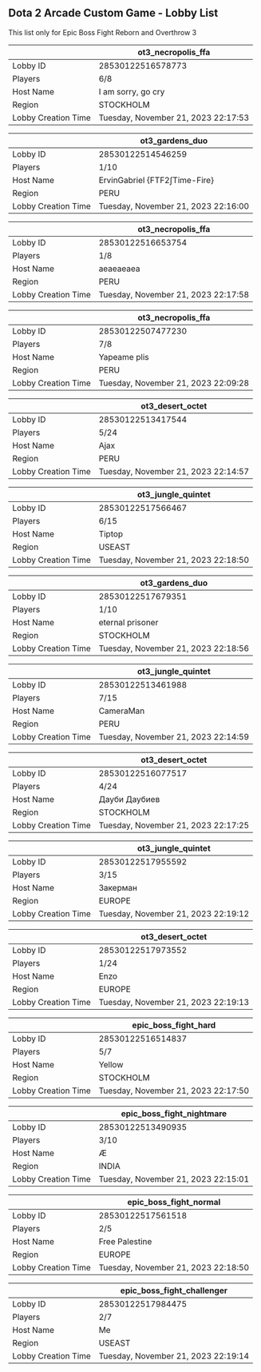 ## Dota 2 Arcade Custom Game - Lobby List

This list only for Epic Boss Fight Reborn and Overthrow 3

|  | ot3_necropolis_ffa |
| ------ | ------ |
| Lobby ID | 28530122516578773 |
| Players | 6/8 |
| Host Name | I am sorry, go cry |
| Region | STOCKHOLM |
| Lobby Creation Time | Tuesday, November 21, 2023 22:17:53 |


|  | ot3_gardens_duo |
| ------ | ------ |
| Lobby ID | 28530122514546259 |
| Players | 1/10 |
| Host Name | ErvinGabriel {FTF2∫Time-Fire} |
| Region | PERU |
| Lobby Creation Time | Tuesday, November 21, 2023 22:16:00 |


|  | ot3_necropolis_ffa |
| ------ | ------ |
| Lobby ID | 28530122516653754 |
| Players | 1/8 |
| Host Name | aeaeaeaea |
| Region | PERU |
| Lobby Creation Time | Tuesday, November 21, 2023 22:17:58 |


|  | ot3_necropolis_ffa |
| ------ | ------ |
| Lobby ID | 28530122507477230 |
| Players | 7/8 |
| Host Name | Yapeame plis |
| Region | PERU |
| Lobby Creation Time | Tuesday, November 21, 2023 22:09:28 |


|  | ot3_desert_octet |
| ------ | ------ |
| Lobby ID | 28530122513417544 |
| Players | 5/24 |
| Host Name | Ajax |
| Region | PERU |
| Lobby Creation Time | Tuesday, November 21, 2023 22:14:57 |


|  | ot3_jungle_quintet |
| ------ | ------ |
| Lobby ID | 28530122517566467 |
| Players | 6/15 |
| Host Name | Tiptop |
| Region | USEAST |
| Lobby Creation Time | Tuesday, November 21, 2023 22:18:50 |


|  | ot3_gardens_duo |
| ------ | ------ |
| Lobby ID | 28530122517679351 |
| Players | 1/10 |
| Host Name | eternal prisoner |
| Region | STOCKHOLM |
| Lobby Creation Time | Tuesday, November 21, 2023 22:18:56 |


|  | ot3_jungle_quintet |
| ------ | ------ |
| Lobby ID | 28530122513461988 |
| Players | 7/15 |
| Host Name | CameraMan |
| Region | PERU |
| Lobby Creation Time | Tuesday, November 21, 2023 22:14:59 |


|  | ot3_desert_octet |
| ------ | ------ |
| Lobby ID | 28530122516077517 |
| Players | 4/24 |
| Host Name | Дауби Даубиев |
| Region | STOCKHOLM |
| Lobby Creation Time | Tuesday, November 21, 2023 22:17:25 |


|  | ot3_jungle_quintet |
| ------ | ------ |
| Lobby ID | 28530122517955592 |
| Players | 3/15 |
| Host Name | Закерман |
| Region | EUROPE |
| Lobby Creation Time | Tuesday, November 21, 2023 22:19:12 |


|  | ot3_desert_octet |
| ------ | ------ |
| Lobby ID | 28530122517973552 |
| Players | 1/24 |
| Host Name | Enzo |
| Region | EUROPE |
| Lobby Creation Time | Tuesday, November 21, 2023 22:19:13 |


|  | epic_boss_fight_hard |
| ------ | ------ |
| Lobby ID | 28530122516514837 |
| Players | 5/7 |
| Host Name | Yellow |
| Region | STOCKHOLM |
| Lobby Creation Time | Tuesday, November 21, 2023 22:17:50 |


|  | epic_boss_fight_nightmare |
| ------ | ------ |
| Lobby ID | 28530122513490935 |
| Players | 3/10 |
| Host Name | Æ |
| Region | INDIA |
| Lobby Creation Time | Tuesday, November 21, 2023 22:15:01 |


|  | epic_boss_fight_normal |
| ------ | ------ |
| Lobby ID | 28530122517561518 |
| Players | 2/5 |
| Host Name | Free Palestine |
| Region | EUROPE |
| Lobby Creation Time | Tuesday, November 21, 2023 22:18:50 |


|  | epic_boss_fight_challenger |
| ------ | ------ |
| Lobby ID | 28530122517984475 |
| Players | 2/7 |
| Host Name | Me |
| Region | USEAST |
| Lobby Creation Time | Tuesday, November 21, 2023 22:19:14 |



